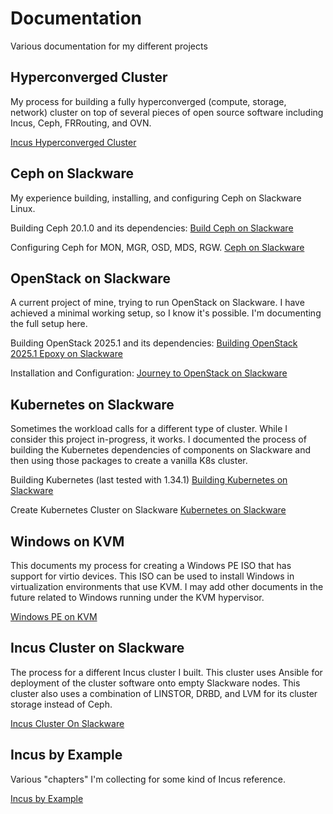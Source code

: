 # Documentation

Various documentation for my different projects

## Hyperconverged Cluster

My process for building a fully hyperconverged (compute, storage, network) cluster on top of several pieces of open source software including Incus, Ceph, FRRouting, and OVN.

[Incus Hyperconverged Cluster](https://github.com/scottr131/docs/blob/main/hyperconverged-cluster/incus-hyperconverged-cluster.md)

## Ceph on Slackware

My experience building, installing, and configuring Ceph on Slackware Linux.

Building Ceph 20.1.0 and its dependencies:
[Build Ceph on Slackware](https://github.com/scottr131/docs/blob/main/ceph-on-slackware/build-ceph-on-slackware.md)

Configuring Ceph for MON, MGR, OSD, MDS, RGW.
[Ceph on Slackware](https://github.com/scottr131/docs/blob/main/ceph-on-slackware/ceph-on-slackware.md)

## OpenStack on Slackware

A current project of mine, trying to run OpenStack on Slackware.  I have achieved a minimal working setup, so I know it's possible.  I'm documenting the full setup here.

Building OpenStack 2025.1 and its dependencies:
[Building OpenStack 2025.1 Epoxy on Slackware](https://github.com/scottr131/docs/blob/main/openstack-on-slackware/building-openstack-on-slackware.md)

Installation and Configuration:
[Journey to OpenStack on Slackware](https://github.com/scottr131/docs/blob/main/openstack-on-slackware/journey-to-openstack-on-slackware.md)

## Kubernetes on Slackware

Sometimes the workload calls for a different type of cluster.  While I consider this project in-progress, it works.  I documented the process of building the Kubernetes dependencies of components on Slackware and then using those packages to create a vanilla K8s cluster.

Building Kubernetes (last tested with 1.34.1)
[Building Kubernetes on Slackware](https://github.com/scottr131/docs/blob/main/kubernetes-on-slackware/building-kubernetes-on-slackware.md)

Create Kubernetes Cluster on Slackware
[Kubernetes on Slackware](https://github.com/scottr131/docs/blob/main/kubernetes-on-slackware/kubernetes-on-slackware.md)

## Windows on KVM

This documents my process for creating a Windows PE ISO that has support for virtio devices.  This ISO can be used to install Windows in virtualization environments that use KVM.  I may add other documents in the future related to Windows running under the KVM hypervisor.

[Windows PE on KVM](https://github.com/scottr131/docs/blob/main/windows-on-kvm/winpe-for-kvm.md)

## Incus Cluster on Slackware

The process for a different Incus cluster I built.  This cluster uses Ansible for deployment of the cluster software onto empty Slackware nodes.  This cluster also uses a combination of LINSTOR, DRBD, and LVM for its cluster storage instead of Ceph.

[Incus Cluster On Slackware](https://github.com/scottr131/docs/blob/main/incus-on-slackware/incus-cluster-on-slackware.md)

## Incus by Example

Various "chapters" I'm collecting for some kind of Incus reference. 

[Incus by Example](https://github.com/scottr131/docs/tree/main/incus-by-example)
